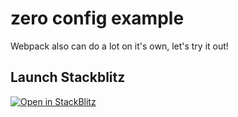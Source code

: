 # zero config example

Webpack also can do a lot on it's own, let's try it out!

## Launch Stackblitz
[![Open in StackBlitz](https://developer.stackblitz.com/img/open_in_stackblitz.svg)](https://stackblitz.com/fork/github/tanjaChristina/taskRunners-bundlers/tree/main/examples/zero-configuration)
